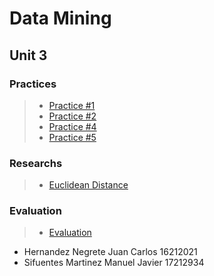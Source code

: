 # Data Mining

## Unit 3

### Practices

> * [Practice #1](https://github.com/JuanCarlos-Negrete/Data-Mining/tree/Unit_3/Unit_3/Practices/Practice01)
> * [Practice #2](https://github.com/JuanCarlos-Negrete/Data-Mining/tree/Unit_3/Unit_3/Practices/Practice02)
> * [Practice #4](https://github.com/JuanCarlos-Negrete/Data-Mining/tree/Unit_3/Unit_3/Practices/Practice04)
> * [Practice #5](https://github.com/JuanCarlos-Negrete/Data-Mining/tree/Unit_3/Unit_3/Practices/Practice05)

### Researchs
> * [Euclidean Distance](https://github.com/JuanCarlos-Negrete/Data-Mining/tree/Unit_3/Unit_3/Researchs/Euclidean%20Distance)

### Evaluation
> * [Evaluation](https://github.com/JuanCarlos-Negrete/Data-Mining/tree/Unit_3/Unit_3/Evaluation)

- Hernandez Negrete Juan Carlos 16212021
- Sifuentes Martinez Manuel Javier 17212934
